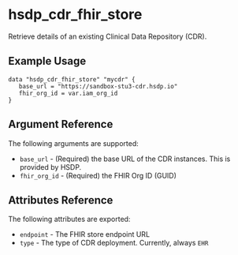 # hsdp_cdr_fhir_store

Retrieve details of an existing Clinical Data Repository (CDR).

## Example Usage

```hcl
data "hsdp_cdr_fhir_store" "mycdr" {
   base_url = "https://sandbox-stu3-cdr.hsdp.io"
   fhir_org_id = var.iam_org_id
}
```

## Argument Reference

The following arguments are supported:

* `base_url` - (Required) the base URL of the CDR instances. This is provided by HSDP.
* `fhir_org_id` - (Required) the FHIR Org ID (GUID)

## Attributes Reference

The following attributes are exported:

* `endpoint` - The FHIR store endpoint URL
* `type` - The type of CDR deployment. Currently, always `EHR`
